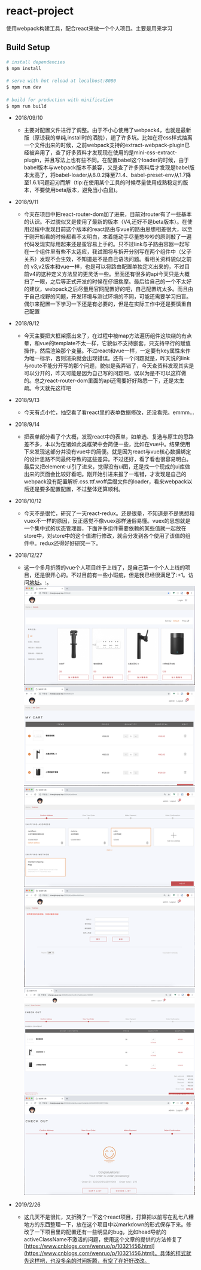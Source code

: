 # react-project
使用webpack构建工具，配合react来做一个个人项目。主要是用来学习


## Build Setup

``` bash
# install dependencies
$ npm install

# serve with hot reload at localhost:8080
$ npm run dev

# build for production with minification
$ npm run build

```


* 2018/09/10
    * 主要对配置文件进行了调整。由于不小心使用了webpack4，也就是最新版（原谅我的单纯,install时的洒脱），趟了许多坑。比如在将css样式抽离一个文件出来的时候，之前webpack支持的extract-webpack-plugin已经被弃用了，查了好多资料才发现现在使用的是mini-css-extract-plugin，并且写法上也有些不同。在配置babel这个loader的时候，由于babel版本与webpack版本不兼容，又是查了许多资料后才发现是babel版本太高了，将babel-loader从8.0.2降至7.1.4、babel-preset-env从1.7降至1.6.1问题迎刃而解（tip:在使用某个工具的时候尽量使用成熟稳定的版本，不要使用beta版本，避免当小白鼠)。

* 2018/9/11
    * 今天在项目中把react-router-dom加了进来，目前对router有了一些基本的认识。不过貌似又是使用了最新的版本（V4,还好不是beta版本）。在使用过程中发现目前这个版本的react路由与vue的路由思想相差很大，以至于刚开始看的时候都看不太明白，本着能动手尽量憋吵吵的原则敲了一遍代码发现实际用起来还是蛮容易上手的。只不过link与子路由容器一起写在一个组件里有些不太适应，我试图将<link>与<route>拆开分别写在两个组件中（父子关系）发现不会生效，不知道是不是自己语法问题。看相关资料貌似之前的 v3,v2版本和vue一样，也是可以将路由配置单独定义出来的，不过目前v4的这种定义方法显的更灵活一些。里面还有很多的api今天只是大概扫了一眼，之后等正式开发的时候在仔细揣摩。最后给自己的一个不太好的建议，webpack之后尽量用官网配置好的吧，自己配置坑太多。而且由于自己视野的问题，开发环境与测试环境的不同，可能还需要学习扫盲。偶尔来配置一下学习一下还是有必要的，但是在实际工作中还是要慎重自己配置

* 2018/9/12
    * 今天主要把大框架搭出来了，在过程中被map方法遍历组件这块绕的有点晕，和vue的template不太一样，它貌似不支持嵌套，只支持平行的赋值操作，然后渲染那个变量。不过react和vue一样，一定要有key属性来作为唯一标示，否则渲染就会出现错误。还有一个问题就是，昨天说的link与route不能分开写的那个问题，貌似是我弄错了，今天查资料发现其实是可以分开的，昨天可能是因为自己写的问题吧，误以为是不可以这样做的。总之react-router-dom里面的api还需要好好熟悉一下，还是太生疏。今天就先这样吧

* 2018/9/13
    * 今天有点小忙，抽空看了看react里的表单数据修改，还没看完。emmm...

* 2018/9/14
    * 把表单部分看了个大概，发现react中的表单，如单选、复选与原生的思路差不多，本以为在诸如此类框架中会简便一些，比如在vue中。结果使用下来发现这部分并没有vue中的简便。就是因为react与vue核心数据绑定的设计思路不同最终导致的这些差异。不过还好，看了看也很容易明白。最后又把element-ui引了进来，觉得没有ui图，还是找一个现成的ui库做出来的页面会比较好看吧。刚开始引进来报了一堆错，才发现是自己的webpack没有配置解析.css\.ttf\.woff后缀文件的loader，看来webpack以后还是要多配置配置，不过整体还算顺利。

* 2018/10/12
    * 今天不是很忙，研究了一天react-redux。还是很晕，不知道是不是思想和vuex不一样的原因，反正感觉不像vuex那样通俗易懂。vuex的思想就是一个集中式的状态管理器，下面许多组件需要依赖的某些值就一起放在store中，对store中的这个值进行修改，就会分发到各个使用了该值的组件中。redux还得好好研究一下。

* 2018/12/27
    * 这一个多月折腾的vue个人项目终于上线了，是自己第一个个人上线的项目，还是很开心的。不过目前有一些小瑕疵，但是我已经很满足了:+1。访问[地址](http://zhangluupup.top:3000/#/)。:。
    ![vue-demo](./src/static/img/vue-demo-index.png)
    ![vue-demo](./src/static/img/vue-demo-cart.png)
    ![vue-demo](./src/static/img/vue-demo-address.png)
    ![vue-demo](./src/static/img/vue-demo-addnewaddress.png)
    ![vue-demo](./src/static/img/vue-demo-orderconfirm.png)
    ![vue-demo](./src/static/img/vue-demo-ordersuccess.png)

* 2019/2/26
    * 这几天不是很忙，又折腾了一下这个react项目，打算把以前写在乱七八糟地方的东西整理一下，放在这个项目中以markdown的形式保存下来。修改了一下项目里的配置还有一些明显的bug，比如head导航的activeClassName不激活的问题，使用这个文章的提供的方法修复了[https://www.cnblogs.com/wenruo/p/10321456.html](https://www.cnblogs.com/wenruo/p/10321456.html)。具体的样式就先这样吧，也没多余的时间折腾，有空了在好好改改。